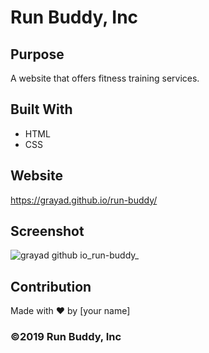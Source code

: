 # Run Buddy, Inc

## Purpose
A website that offers fitness training services. 

## Built With
* HTML
* CSS

## Website
https://grayad.github.io/run-buddy/

## Screenshot
![grayad github io_run-buddy_](https://user-images.githubusercontent.com/102432930/164952623-fd3416ea-f466-429c-a96b-f87b944d407d.png)


## Contribution
Made with ❤️ by [your name]

### ©️2019 Run Buddy, Inc 
